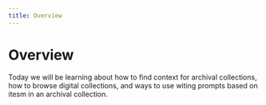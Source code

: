 ```yaml
---
title: Overview
---
```

# Overview

Today we will be learning about how to find context for archival collections, how to browse digital collections, and ways to use witing prompts based on itesm in an archival collection.
